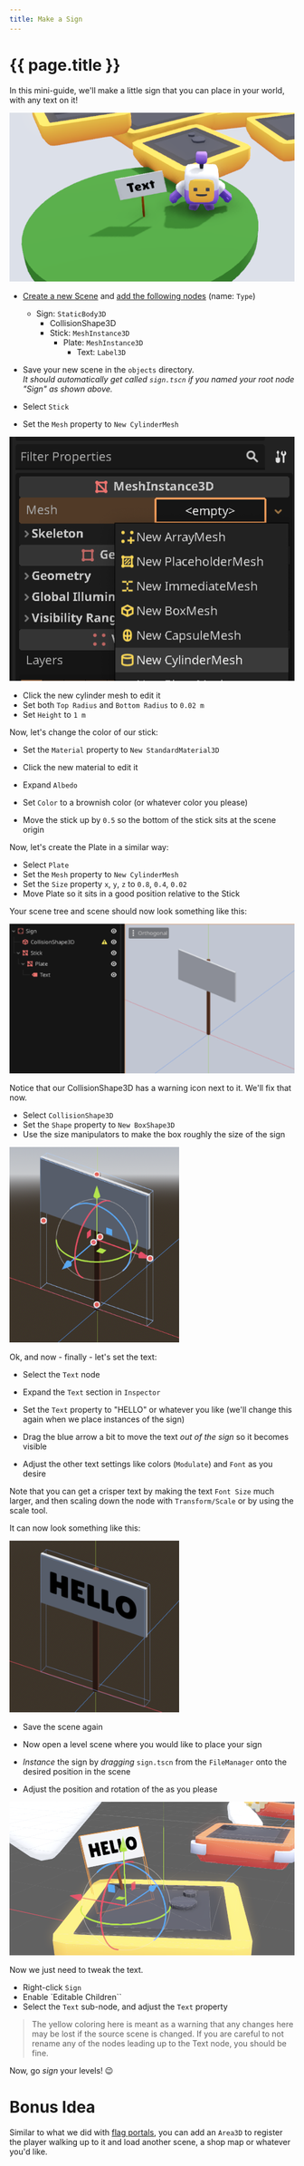 ```yaml
---
title: Make a Sign
---
```

# {{ page.title }}

In this mini-guide, we'll make a little sign that you can place in your world, with any text on it!

![Example](res/sign_example.png)

* [Create a new Scene](../tips/create_a_scene.md) and [add the following nodes](../tips/add_nodes.md) (name: `Type`)
   * Sign: `StaticBody3D`
     * CollisionShape3D
     * Stick: `MeshInstance3D`
       * Plate: `MeshInstance3D`
         * Text: `Label3D`

* Save your new scene in the `objects` directory.  
_It should automatically get called `sign.tscn` if you named your root node "Sign" as shown above._

* Select `Stick`
* Set the `Mesh` property to `New CylinderMesh`

![New CylinderMesh](res/sign_new_cylindermesh.png)

* Click the new cylinder mesh to edit it
* Set both `Top Radius` and `Bottom Radius` to `0.02 m`
* Set `Height` to `1 m`

Now, let's change the color of our stick:

* Set the `Material` property to `New StandardMaterial3D`
* Click the new material to edit it
* Expand `Albedo`
* Set `Color` to a brownish color (or whatever color you please)

* Move the stick up by `0.5` so the bottom of the stick sits at the scene origin

Now, let's create the Plate in a similar way:

* Select `Plate`
* Set the `Mesh` property to `New CylinderMesh`
* Set the `Size` property `x`, `y`, `z` to `0.8`, `0.4`, `0.02`
* Move Plate so it sits in a good position relative to the Stick

Your scene tree and scene should now look something like this:

![Sign WIP](res/sign_wip1.png)

Notice that our CollisionShape3D has a warning icon next to it. We'll fix that now.

* Select `CollisionShape3D`
* Set the `Shape` property to `New BoxShape3D`
* Use the size manipulators to make the box roughly the size of the sign

![Sign WIP 2](res/sign_wip2.png)

Ok, and now - finally - let's set the text:

* Select the `Text` node
* Expand the `Text` section in `Inspector`
* Set the `Text` property to "HELLO" or whatever you like (we'll change this again when we place instances of the sign)
* Drag the blue arrow a bit to move the text _out of the sign_ so it becomes visible

* Adjust the other text settings like colors (`Modulate`) and `Font` as you desire

Note that you can get a crisper text by making the text `Font Size` much larger, and then scaling down the node with `Transform/Scale` or by using the scale tool.

It can now look something like this:

![Sign WIP 3](res/sign_wip3.png)

* Save the scene again

* Now open a level scene where you would like to place your sign
* _Instance_ the sign by _dragging_ `sign.tscn` from the `FileManager` onto the desired position in the scene
* Adjust the position and rotation of the as you please

![Sign WIP 4](res/sign_wip4.png)

Now we just need to tweak the text.

* Right-click `Sign`
* Enable `Editable Children``
* Select the `Text` sub-node, and adjust the `Text` property

> The yellow coloring here is meant as a warning that any changes here may be lost if the source scene is changed. If you are careful to not rename any of the nodes leading up to the Text node, you should be fine.

Now, go _sign_ your levels! 😉

# Bonus Idea

Similar to what we did with [flag portals](portals.md), you can add an `Area3D` to register the player walking up to it and load another scene, a shop map or whatever you'd like.
